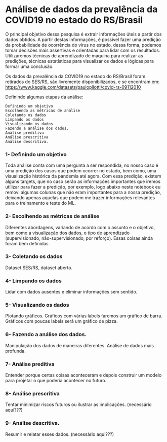 # Análise de dados da prevalência da COVID19 no estado do RS/Brasil
O principal objetivo dessa pesquisa é extrair informações úteis a partir dos dados obtidos. A partir destas informações, é possível fazer uma predição da probabilidade de ocorrência do vírus no estado, dessa forma, podemos tomar decisões mais assertivas e orientadas para lidar com os resultados. Utilizaremos técnicas de aprendizado de máquina para realizar as predições, técnicas estatísticas para visualizar os dados e lógicas para formar uma conclusão. 

Os dados da prevalência da COVID19 no estado do RS/Brasil foram retirados do SES/RS, são livremente disponibilizados, e se encontram em: https://www.kaggle.com/datasets/paulopilotti/covid-rs-09112010

Definindo algumas etapas da análise:

    Definindo um objetivo
    Escolhendo as métricas de análise
    Coletando os dados
    Limpando os dados
    Visualizando os dados
    Fazendo a análise dos dados.
    Análise preditiva
    Análise prescritiva
    Análise descritiva.

### 1- Definindo um objetivo

Toda análise conta com uma pergunta a ser respondida, no nosso caso é uma predição dos casos que podem ocorrer no estado, bem como, uma visualização histórica da pandemia até agora. Com essa predição, existem alguns targets, que no caso serão as informações importantes que iremos utilizar para fazer a predição, por exemplo, logo abaixo neste notebook eu removi algumas colunas que não eram importantes para a nossa predição, deixando apenas aquelas que podem me trazer informações relevantes para o treinamento e teste do ML.

### 2- Escolhendo as métricas de análise

Diferentes abordagens, variando de acordo com o assunto e o objetivo, bem como a visualização dos dados, o tipo de aprendizado (supervisionado, não-supervisionado, por reforço). Essas coisas ainda foram bem definidas

### 3- Coletando os dados

Dataset SES/RS, dataset aberto.

### 4- Limpando os dados

Lidar com dados ausentes e eliminar informações sem sentido.

### 5- Visualizando os dados

Plotando gráficos. Gráficos com várias labels faremos um gráfico de barra. Gráficos com poucas labels será um gráfico de pizza.

### 6- Fazendo a análise dos dados.

Manipulação dos dados de maneiras diferentes. Análise de dados mais profunda.

### 7- Análise preditiva

Entender porque certas coisas aconteceram e depois construir um modelo para projetar o que poderia acontecer no futuro.

### 8- Análise prescritiva

Tentar minimizar riscos futuros ou ilustrar as implicações. (necessário aqui???)

### 9- Análise descritiva.

Resumir e relatar esses dados. (necessário aqui???)
